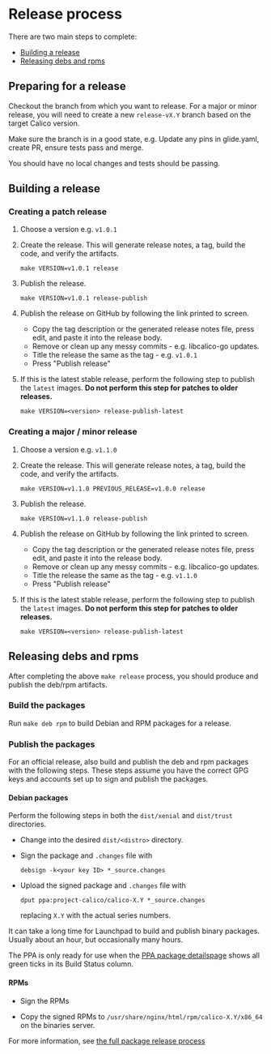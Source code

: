 # Release process

There are two main steps to complete:

- [Building a release](#building-a-release)
- [Releasing debs and rpms](#releasing-debs-and-rpms)

## Preparing for a release

Checkout the branch from which you want to release. For a major or minor release,
you will need to create a new `release-vX.Y` branch based on the target Calico version.

Make sure the branch is in a good state, e.g. Update any pins in glide.yaml, create PR, ensure tests pass and merge.

You should have no local changes and tests should be passing.

## Building a release

### Creating a patch release

1. Choose a version e.g. `v1.0.1`

1. Create the release. This will generate release notes, a tag, build the code, and verify the artifacts.

   ```
   make VERSION=v1.0.1 release
   ```

1. Publish the release.

   ```
   make VERSION=v1.0.1 release-publish
   ```

1. Publish the release on GitHub by following the link printed to screen.
   - Copy the tag description or the generated release notes file, press edit, and paste it into the release body.
   - Remove or clean up any messy commits - e.g. libcalico-go updates.
   - Title the release the same as the tag - e.g. `v1.0.1`
   - Press "Publish release"

1. If this is the latest stable release, perform the following step to publish the `latest` images. **Do not perform
   this step for patches to older releases.**

   ```
   make VERSION=<version> release-publish-latest
   ```

### Creating a major / minor release

1. Choose a version e.g. `v1.1.0`

1. Create the release. This will generate release notes, a tag, build the code, and verify the artifacts.

   ```
   make VERSION=v1.1.0 PREVIOUS_RELEASE=v1.0.0 release
   ```

1. Publish the release.

   ```
   make VERSION=v1.1.0 release-publish
   ```

1. Publish the release on GitHub by following the link printed to screen.
   - Copy the tag description or the generated release notes file, press edit, and paste it into the release body.
   - Remove or clean up any messy commits - e.g. libcalico-go updates.
   - Title the release the same as the tag - e.g. `v1.1.0`
   - Press "Publish release"

1. If this is the latest stable release, perform the following step to publish the `latest` images. **Do not perform
   this step for patches to older releases.**

   ```
   make VERSION=<version> release-publish-latest
   ```

## Releasing debs and rpms

After completing the above `make release` process, you should produce and publish
the deb/rpm artifacts.

### Build the packages

Run `make deb rpm` to build Debian and RPM packages for a release.

### Publish the packages

For an official release, also build and publish the deb and rpm packages with the
following steps. These steps assume you have the correct GPG keys and accounts set up to
sign and publish the packages.

#### Debian packages

Perform the following steps in both the `dist/xenial` and `dist/trust` directories.

- Change into the desired `dist/<distro>` directory.

- Sign the package and `.changes` file with

  ```
  debsign -k<your key ID> *_source.changes
  ```

- Upload the signed package and `.changes` file with

  ```
  dput ppa:project-calico/calico-X.Y *_source.changes
  ```

  replacing `X.Y` with the actual series numbers.

It can take a long time for Launchpad to build and publish binary
packages. Usually about an hour, but occasionally many hours.

The PPA is only ready for use when the [PPA package detailspage](https://launchpad.net/~project-calico/+archive/ubuntu/calico-2.6/+packages) shows
all green ticks in its Build Status column.

#### RPMs

- Sign the RPMs

- Copy the signed RPMs to `/usr/share/nginx/html/rpm/calico-X.Y/x86_64` on the binaries server.

For more information, see [the full package release process](https://github.com/tigera/process/blob/master/releases/packages.md)
